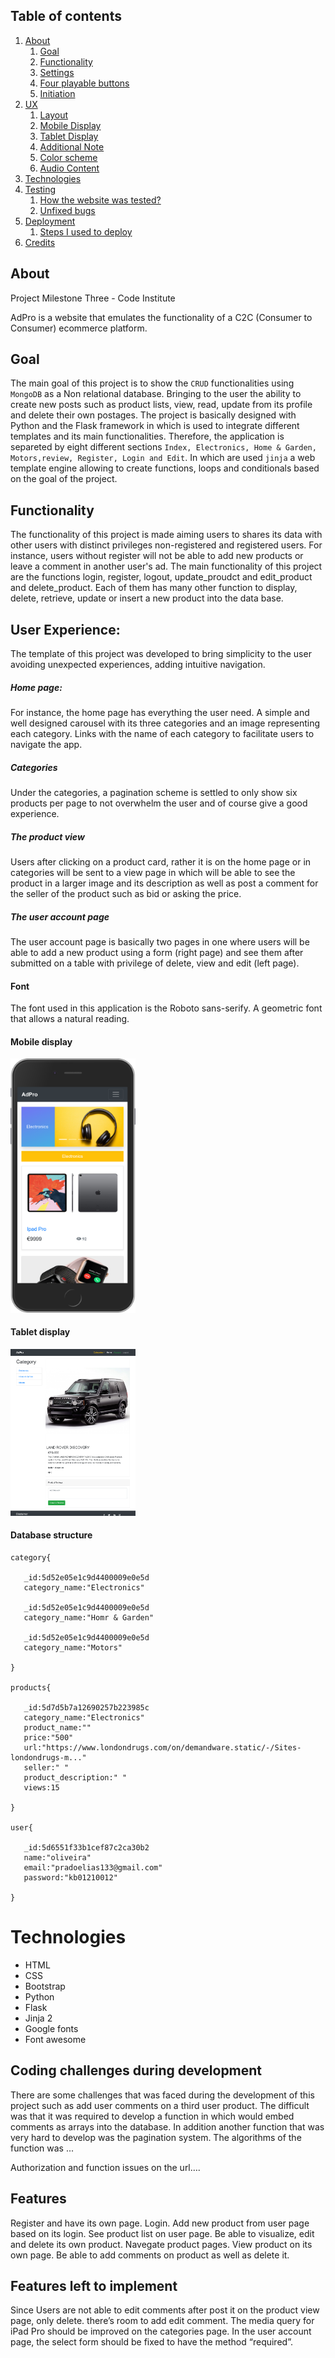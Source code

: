 ## Table of contents
<!--ts-->

1. [About](#about)
   1. [Goal](#Goal)
   2. [Functionality](#Functionality)
   3. [Settings](#Settings)
   4. [Four playable buttons](#Four-playable-buttons)
   5. [Initiation](#Initiation)
2. [UX](#UX)
   1. [Layout](#Layout)
   2. [Mobile Display](#Mobile-Display)
   3. [Tablet Display](#Tablet-Display)
   4. [Additional Note](#Additional-Note)
   5. [Color scheme](#Color-scheme)
   6. [Audio Content](#Audio-Content)
3. [Technologies](#Technologies)
4. [Testing](#Testing)
   1. [How the website was tested?](#How-the-website-was-tested)
   2. [Unfixed bugs](#Unfixed-bugs)
5. [Deployment](#Deployment)
   1. [Steps I used to deploy](#Steps-I-used-to-deploy)
6. [Credits](#Credits)
 <!--te-->

## About 

Project Milestone Three - Code Institute

AdPro is a website that emulates the functionality of a C2C (Consumer to Consumer) ecommerce platform. 

## Goal 

The main goal of this project is to show the ```CRUD``` functionalities using ```MongoDB``` as a Non relational database. 
Bringing to the user the ability to create new posts such as product lists, view, read, update from its profile and delete their own postages.
The project is basically designed with Python and the Flask framework in which is used to integrate different templates and its main functionalities. 
Therefore, the application is separeted by eight different sections ```Index, Electronics, Home & Garden, Motors,review, Register, Login and Edit```. In which are used ```jinja```
a web template engine allowing to create functions, loops and conditionals based on the goal of the project. 

## Functionality

The functionality of this project is made aiming users to shares its data with other users with distinct privileges non-registered and registered users. For instance, users without register will not be able to add new products or leave a comment in another user's ad. The main functionality of this project are the functions login, register, logout, update_proudct and edit_product and delete_product. Each of them has many other function to display, delete, retrieve, update or insert a new product into the data base.

## User Experience:

The template of this project was developed to bring simplicity to the user avoiding unexpected experiences, adding intuitive navigation. 

##### Home page:
For instance, the home page has everything the user need. A simple and well designed carousel with its three categories and an image representing each category. Links with the name of each category to facilitate users to navigate the app.

##### Categories

Under the categories, a pagination scheme is settled to only show six products per page to not overwhelm the user and of course give a good experience. 

##### The product view 
 
Users after clicking on a product card, rather it is on the home page or in categories will be sent to a view page in which will be able to see the product in a larger image and its description as well as post a comment for the seller of the product such as bid or asking the price. 

##### The user account page

The user account page is basically two pages in one where users will be able to add a new product using a form (right page) and see them after submitted on a table with privilege of delete, view and edit (left page).

#### Font 

The font used in this application is the Roboto sans-serify. A geometric font that allows a natural reading.

#### Mobile display

<img src="/static/images/mobile.png" width="200"> 

#### Tablet display

<img src="/static/images/ipad.png" width="200"> 

#### Database structure 

```
category{

   _id:5d52e05e1c9d4400009e0e5d
   category_name:"Electronics"
   
   _id:5d52e05e1c9d4400009e0e5d
   category_name:"Homr & Garden"
   
   _id:5d52e05e1c9d4400009e0e5d
   category_name:"Motors"

}

products{

   _id:5d7d5b7a12690257b223985c
   category_name:"Electronics"
   product_name:""
   price:"500"
   url:"https://www.londondrugs.com/on/demandware.static/-/Sites-londondrugs-m..."
   seller:" "
   product_description:" "
   views:15

}

user{

   _id:5d6551f33b1cef87c2ca30b2
   name:"oliveira"
   email:"pradoelias133@gmail.com"
   password:"kb01210012"

}
```

# Technologies 

- HTML
- CSS
- Bootstrap 
- Python
- Flask
- Jinja 2
- Google fonts 
- Font awesome

## Coding challenges during development 

There are some challenges that was faced during the development of this project such as add user comments on a third user product. The difficult was that it was required to develop a function in which would embed comments as arrays into the database. 
In addition another function that was very hard to develop was the pagination system. The algorithms of the function was ...

Authorization and function issues on the url….

## Features

Register and have its own page.
Login.
Add new product from user page based on its login.
See product list on user page.
Be able to visualize, edit and delete its own product.
Navegate product pages. 
View product on its own page.
Be able to add comments on product as well as delete it.

## Features left to implement

Since Users are not able to edit comments after post it on the product view page, only delete. there’s room to add edit comment.
The media query for iPad Pro should be improved on the categories page.
In the user account page, the select form should be fixed to have the method “required”.
